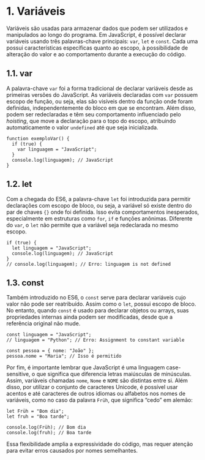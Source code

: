 # 1. Variáveis

Variáveis são usadas para armazenar dados que podem ser utilizados e manipulados ao longo do programa. Em JavaScript, é possível declarar variáveis usando três palavras-chave principais: `var`, `let` e `const`. Cada uma possui características específicas quanto ao escopo, à possibilidade de alteração do valor e ao comportamento durante a execução do código.

## 1.1. var

A palavra-chave `var` foi a forma tradicional de declarar variáveis desde as primeiras versões do JavaScript. As variáveis declaradas com `var` possuem escopo de função, ou seja, elas são visíveis dentro da função onde foram definidas, independentemente do bloco em que se encontram. Além disso, podem ser redeclaradas e têm seu comportamento influenciado pelo _hoisting_, que move a declaração para o topo do escopo, atribuindo automaticamente o valor `undefined` até que seja inicializada.

```
function exemploVar() {
  if (true) {
    var linguagem = "JavaScript";
  }
  console.log(linguagem); // JavaScript
}
```

## 1.2. let

Com a chegada do ES6, a palavra-chave `let` foi introduzida para permitir declarações com escopo de bloco, ou seja, a variável só existe dentro do par de chaves `{}` onde foi definida. Isso evita comportamentos inesperados, especialmente em estruturas como `for`, `if` e funções anônimas. Diferente do `var`, o `let` não permite que a variável seja redeclarada no mesmo escopo.

```
if (true) {
  let linguagem = "JavaScript";
  console.log(linguagem); // JavaScript
}
// console.log(linguagem); // Erro: linguagem is not defined
```

## 1.3. const

Também introduzido no ES6, o `const` serve para declarar variáveis cujo valor não pode ser reatribuído. Assim como o `let`, possui escopo de bloco. No entanto, quando `const` é usado para declarar objetos ou arrays, suas propriedades internas ainda podem ser modificadas, desde que a referência original não mude.

```
const linguagem = "JavaScript";
// linguagem = "Python"; // Erro: Assignment to constant variable

const pessoa = { nome: "João" };
pessoa.nome = "Maria"; // Isso é permitido
```

Por fim, é importante lembrar que JavaScript é uma linguagem case-sensitive, o que significa que diferencia letras maiúsculas de minúsculas. Assim, variáveis chamadas `nome`, `Nome` e `NOME` são distintas entre si. Além disso, por utilizar o conjunto de caracteres Unicode, é possível usar acentos e até caracteres de outros idiomas ou alfabetos nos nomes de variáveis, como no caso da palavra `Früh`, que significa “cedo” em alemão:

```
let Früh = "Bom dia";
let fruh = "Boa tarde";

console.log(Früh); // Bom dia
console.log(fruh); // Boa tarde
```

Essa flexibilidade amplia a expressividade do código, mas requer atenção para evitar erros causados por nomes semelhantes.